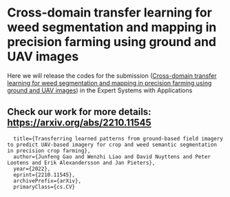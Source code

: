 # Cross-domain transfer learning for weed segmentation and mapping in precision farming using ground and UAV images

Here we will release the codes for the submission ([Cross-domain transfer learning for weed segmentation and mapping in precision farming using ground and UAV images](https://arxiv.org/abs/2210.11545)) in the Expert Systems with Applications

## Check our work for more details: https://arxiv.org/abs/2210.11545

      title={Transferring learned patterns from ground-based field imagery to predict UAV-based imagery for crop and weed semantic segmentation in precision crop farming}, 
      author={Junfeng Gao and Wenzhi Liao and David Nuyttens and Peter Lootens and Erik Alexandersson and Jan Pieters},
      year={2022},
      eprint={2210.11545},
      archivePrefix={arXiv},
      primaryClass={cs.CV}
